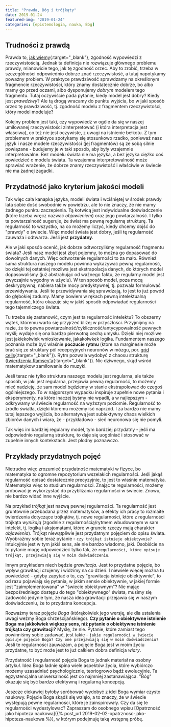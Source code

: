 ```yaml
---
title: "Prawda, Bóg i trójkąty"
date: 2019-01-24
featured-img: "2019-01-24"
categories: [epistemologia, nauka, Bóg]
---
```


## Trudności z prawdą

Prawda to, [jak wiemy][wiki-truth]{:target="_blank"}, zgodność wypowiedzi z rzeczywistością. Jednak ta definicja nie rozwiązuje głównego problemu prawdy, mianowicie tego, jak tę zgodność orzec. Aby to zrobić, trzeba w szczególności odpowiednio dobrze znać rzeczywistość, a tutaj napotykamy poważny problem. W praktyce prawdziwość sprawdzamy na określonym fragmencie rzeczywistości, który znamy dostatecznie dobrze, bo albo mamy go przed oczami, albo dysponujemy *dobrym* modelem tego fragmentu. Tutaj oczywiście pada pytanie, kiedy model jest dobry? Kiedy jest *prawdziwy*? Ale tą drogą wracamy do punktu wyjścia, bo w jaki sposób orzec tę prawdziwość, tj. zgodność modelu z fragmentem rzeczywistości, który model modeluje?

Kolejny problem jest taki, czy wypowiedź w ogóle da się w naszej umiłowanej rzeczywistości zinterpretować (i która interpretacja jest właściwa), co też nie jest oczywiste, z uwagi na istnienie bełkotu. Z tym problemem w praktyce spotykamy się stosunkowo rzadko, ponieważ nasz język i nasze modele rzeczywistości (jej fragmentów) są ze sobą silnie powiązane - budujemy je w taki sposób, aby były wzajemnie interpretowalne. Bez modelu świata nie ma języka, a bez języka ciężko coś powiedzieć o modelu świata.  Ta wzajemna interpretowalność może sprawiać wrażenie, że dobrze znamy rzeczywistość i właściwie w świecie nie ma żadnej zagadki.

## Przydatność jako kryterium jakości modeli

Tak więc cała kanapka języka, modeli świata i wciśniętej w środek prawdy lata sobie dość swobodnie w powietrzu, ale to nie znaczy, że nie mamy żadnego punktu zaczepienia. Tą kotwicą jest indywidualne doświadczenie (które trzeba wręcz nazwać *objawieniem*) oraz jego powtarzalność. I tylko ta powtarzalność sugeruje, że świat ma pewną regularną strukturę. Ta regularność to wszystko, na co możemy liczyć, kiedy chcemy dojść do "prawdy" o świecie. Więc model świata jest dobry, jeśli tę regularność zauważa i odtwarza. Jeśli jest **przydatny**.

Ale w jaki sposób ocenić, jak dobrze odtworzyliśmy regularność fragmentu świata? Jeśli nasz model jest zbyt pojemny, to można go dopasować do dowolnych danych. Więc odtworzenie regularności to za mało. Również sama struktura naszego modelu powinna wykazywać pewną regularność, bo dzięki tej ostatniej możliwa jest ekstrapolacja danych, do których model dopasowaliśmy (już abstrahując od ważnego faktu, że regularny model jest zwyczajnie wygodny w użyciu). W ten sposób model, poza mocą deskryptywną, nabiera także mocy predyktywnej, tj. pozwala formułować przewidywania. Jeśli te przewidywania się sprawdzają, to jest to już powód do głębokiej zadumy. Mamy bowiem w rękach pewną intelektualną regularność, która okazuje się w jakiś sposób odpowiadać regularności tego tajemniczego świata.

Tu trzeba się zastanowić, czym jest ta regularność intelektu? To obszerny wątek, któremu warto się przyjrzeć bliżej w przyszłości. Przyjmijmy na razie, że to pewna powtarzalność/cykliczność/antycypowalność pewnych myśli; wydaje się ona bardzo pierwotną cechą umysłu. Dzięki niej możliwe jest jakiekolwiek wnioskowanie, jakakolwkek logika. Fundamentem naszego poznania może być właśnie **poczucie rytmu** (ktore na marginesie może brać się ze struktury pól recepcyjnych neuronów w mózgu, por. [grid cells][wiki-grid_cell]{:target="_blank"}). Rytm pozwala wydobyć z chaosu strukturę ([twierdzenia Ramsey'a][wiki-ramsey]{:target="_blank"}). Nic dziwnego, skąd wśród matematykow zamiłowanie do muzyki.

Jeśli teraz nie tylko struktura naszego modelu jest regularna, ale także sposób, w jaki jest regularna, przejawia pewną regularność, to możemy mieć nadzieję, że sam model będziemy w stanie ekstrapolować do czegoś ogólniejszego. To w najgorszym wypadku inspiruje zupełnie nowe pytania i eksperymenty, na które inaczej byśmy nie wpadli, a w najlepszym - odkrywamy w świecie regularność na wyższym poziomie. Regularność to źródło światła, dzięki któremu możemy isć naprzód. I za bardzo nie mamy tutaj lepszego wyjścia, bo alternatywą jest subiektywny chaos wielkich zbiorów danych i wiara, że - przykładowo - sieć neuronowa się nie pomyli.

Tak więc im bardziej regularny model, tym bardziej przydatny - jeśli ma odpowiednio regularną strukturę, to daje się uogólniać i stosować w zupełnie innych kontekstach. Jest płodny poznawczo.

## Przykłady przydatnych pojęć

Nietrudno więc zrozumieć przydatność matematyki w fizyce, bo matematyka to ogromne repozytorium wszelakich regularności. Jeśli jakąś regularność opisać dostatecznie precyzyjnie, to jest to właśnie matematyka. Matematyka więc to studium regularności. Znając te regularności, możemy próbować je wykorzystać do przybliżania regularności w świecie. Znowu, nie bardzo widać inne wyjście.

Na przykład *trójkąt* jest nazwą pewnej regularności. Ta regularność jest gruntownie przebadana przez matematyków, a efekty ich pracy to rozmaite twierdzenia dotyczące trójkątów, tj. nowe regularności, które z regularności trójkąta *wynikają* (zgodnie z regularnością/rytmem wbudowanym w sam intelekt, tj. logiką i aksjomatami, które w gruncie rzeczy mają charakter *objawienia*). Trójkąt niewątpliwie jest przydatnym pojęciem do opisu świata. Wyobraźmy sobie teraz pytanie - ``czy trójkąt istnieje obiektywnie?`` Intuicyjnie jest w tym jakiś sens, ale nie bardzo wiadomo, jaki. Osobiście na to pytanie mogę odpowiedzieć tylko tak, że ``regularności, które opisuje trójkąt, przejawiają się w moim doświadczeniu``.

Innym przykładem niech będzie *grawitacja*. Jest to przydatne pojęcie, bo wpływ grawitacji czujemy i widzimy na co dzień. I niewiele więcej można tu powiedzieć - gdyby zapytać o to, czy "grawitacja istnieje obiektywnie", to od razu pojawiają się pytania, w jakim sensie obiektywnie, w jakiej formie jest "zaimplementowana" w "świecie obiektywnym"? Nie mając bezpośredniego dostępu do tego "obiektywnego" świata, musimy się zadowolić jedynie tym, że nasza idea grawitacji przejawia się w naszym doświadczeniu, że to przydatna koncepcja.

Rozważmy teraz pojęcie *Boga* (którąkolwiek jego wersję, ale dla ustalenia uwagi weźmy Boga chrześcijańskiego). **Czy pytanie o obiektywne istnienie Boga ma jakkolwiek większy sens, niż pytanie o obiektywne istnienie trójkąta czy grawitacji?** Myślę, że nie. Pytanie, które zamiast tego powinniśmy sobie zadawać, jest takie - ``jakie regularności w świecie opisuje pojęcie Boga? Czy one przejawiają się w moim doświadczeniu?`` Jeśli te regularności zauważam, a pojęcie Boga jest w moim życiu przydatne, to być może jest to już całkiem dobra definicja *wiary*. 

Przydatność i regularność pojęcia Boga to jednak materiał na osobny artykuł. Idea Boga ładnie spina wiele aspektów życia, które wybiórczo możemy uzasadniać psychologicznie, teoriogrowo bądź ewolucyjnie. Ta egzystencjalna uniwersalność jest co najmniej zastanawiająca. "Bóg" okazuje się być bardzo efektywną i regularną koncepcją.

Jeszcze ciekawiej byłoby spróbować wydobyć z idei Boga wymiar czysto naukowy. Pojęcie Boga skądś się wzięło, a to znaczy, że w świecie występują pewne regularności, które je zainspirowały. Czy da się te regularności wydestylować? Zapraszam do osobnego wpisu [Opatrzność jako hipoteza naukowa]({% post_url 2019-02-02-opatrznosc-jako-hipoteza-naukowa %}), w którym podejmuję taką wstępną próbę.

[wiki-truth]: https://en.wikipedia.org/wiki/Truth
[wiki-godel]: https://en.wikipedia.org/wiki/G%C3%B6del%27s_incompleteness_theorems
[wiki-ramsey]: https://en.wikipedia.org/wiki/Ramsey_theory
[wiki-grid_cell]: https://en.wikipedia.org/wiki/Grid_cell
